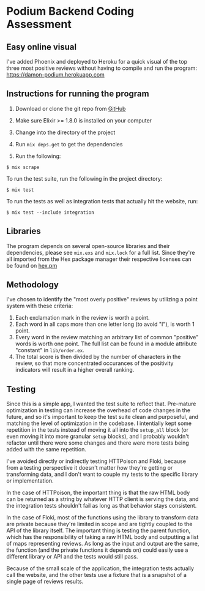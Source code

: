 # Podium Backend Coding Assessment

## Easy online visual
I've added Phoenix and deployed to Heroku for a quick visual of the top three most positive reviews without having to compile and run the program: https://damon-podium.herokuapp.com

## Instructions for running the program

1. Download or clone the git repo from [GitHub](https://github.com/podium-eng-recruiting/backend-coding-assessment-damonvjanis-1298)
   
2. Make sure Elixir >= 1.8.0 is installed on your computer

3. Change into the directory of the project

4. Run `mix deps.get` to get the dependencies
   
5. Run the following:

```
$ mix scrape
```

To run the test suite, run the following in the project directory:

```
$ mix test
```

To run the tests as well as integration tests that actually hit the website, run:

```
$ mix test --include integration
```

## Libraries

The program depends on several open-source libraries and their dependencies, please see `mix.exs` and `mix.lock` for a full list. Since they're all imported from the Hex package manager their respective licenses can be found on [hex.pm](hex.pm)

## Methodology

I've chosen to identify the "most overly positive" reviews by utilizing a point system with these criteria:

1. Each exclamation mark in the review is worth a point.
2. Each word in all caps more than one letter long (to avoid "I"), is worth 1 point.
3. Every word in the review matching an arbitrary list of common "positive" words is worth one point. The full list can be found in a module attribute "constant" in `lib/order.ex`.
4. The total score is then divided by the number of characters in the review, so that more concentrated occurances of the positivity indicators will result in a higher overall ranking.

## Testing

Since this is a simple app, I wanted the test suite to reflect that. Pre-mature optimization in testing can increase the overhead of code changes in the future, and so it's important to keep the test suite clean and purposeful, and matching the level of optimization in the codebase. I intentially kept some repetition in the tests instead of moving it all into the `setup_all` block (or even moving it into more granular `setup` blocks), and I probably wouldn't refactor until there were some changes and there were more tests being added with the same repetition. 

I've avoided directly or indirectly testing HTTPoison and Floki, because from a testing perspective it doesn't matter *how* they're getting or transforming data, and I don't want to couple my tests to the specific library or implementation.

In the case of HTTPoison, the important thing is that the raw HTML body can be returned as a string by whatever HTTP client is serving the data, and the integration tests shouldn't fail as long as that behavior stays consistent.

In the case of Floki, most of the functions using the library to transform data are private because they're limited in scope and are tightly coupled to the API of the library itself. The important thing is testing the parent function, which has the responsibility of taking a raw HTML body and outputting a list of maps representing reviews. As long as the input and output are the same, the function (and the private functions it depends on) could easily use a different library or API and the tests would still pass.

Because of the small scale of the application, the integration tests actually call the website, and the other tests use a fixture that is a snapshot of a single page of reviews results.